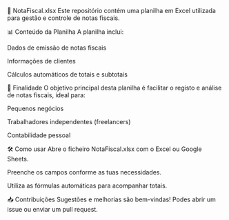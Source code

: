 📄 NotaFiscal.xlsx
Este repositório contém uma planilha em Excel utilizada para gestão e controle de notas fiscais.

📊 Conteúdo da Planilha
A planilha inclui:

Dados de emissão de notas fiscais

Informações de clientes

Cálculos automáticos de totais e subtotais


💼 Finalidade
O objetivo principal desta planilha é facilitar o registo e análise de notas fiscais, ideal para:

Pequenos negócios

Trabalhadores independentes (freelancers)

Contabilidade pessoal

🛠️ Como usar
Abre o ficheiro NotaFiscal.xlsx com o Excel ou Google Sheets.

Preenche os campos conforme as tuas necessidades.

Utiliza as fórmulas automáticas para acompanhar totais.

📥 Contribuições
Sugestões e melhorias são bem-vindas! Podes abrir um issue ou enviar um pull request.
